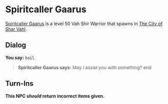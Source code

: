 # Spiritcaller Gaarus



[Spiritcaller Gaarus](/npc/155234) is a level 50 Vah Shir Warrior that spawns in [The City of Shar Vahl](/zone/155).



## Dialog

**You say:** `hail`



>**Spiritcaller Gaarus says:** May I assist you with something?
end



## Turn-Ins



**This NPC *should* return incorrect items given.**





